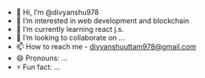 - 👋 Hi, I’m @divyanshu978
- 👀 I’m interested in web development and blockchain
- 🌱 I’m currently learning react j.s.
- 💞️ I’m looking to collaborate on ...
- 📫 How to reach me - divyanshuuttam978@gmail.com
- 😄 Pronouns: ...
- ⚡ Fun fact: ...

<!---
divyanshu978/divyanshu978 is a ✨ special ✨ repository because its `README.md` (this file) appears on your GitHub profile.
You can click the Preview link to take a look at your changes.
--->
